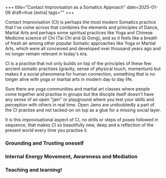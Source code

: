 +++
title="Contact Improvisation as a Somatics Approach"
date=2025-01-06
draft=true
[extra]
tags=""
+++

Contact Improvisation (CI) is perhaps the most modern Somatics practice that I've come
across that combines the elements and principles of Dance, Martial Arts and
perhaps some spiritual practices like Yoga and Chinese Medicine science of
Chi (Tai Chi and Qi Gong), and so it feels like a breath of fresh air among
other popular Somatic approaches like Yoga or Martial Arts,
which were all conceived and developed over thousand years ago and no longer remain
relevant in today's era.

<!-- more -->

CI is a practise that not only builds on top of the
principles of these few ancient somatic practises (gravity, sense of physical touch,
momentum) but makes it a social phenomena for human connection, something that is
no longer alive with yoga or martial arts in modern day to day life.

Sure there are yoga communities and martial art classes where people come
together and practise in groups but the disciple itself doesn't have any sense
of an open "jam" or playground where you test your skills and perception with
others in real time. Open Jams are undoubtedly a part of the CI practise and
not tacked-on on top as a glue for a missing social layer.

It is this improvisational aspect of CI, no drills or steps of poses followed in sequence,
that makes CI so beautifully new, deep and a reflection of the present world
every time you practise it.

### Grounding and Trusting oneself

### Internal Energy Movement, Awareness and Mediation

### Teaching and learning!

